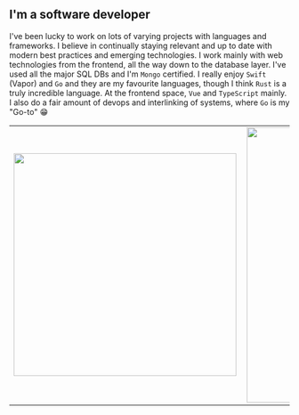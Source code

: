 ## I'm a software developer

I've been lucky to work on lots of varying projects with languages and frameworks. I believe in continually staying relevant and up to date with modern best practices and emerging technologies. I work mainly with web technologies from the frontend, all the way down to the database layer. I've used all the major SQL DBs and I'm `Mongo` certified. I really enjoy `Swift` (Vapor) and `Go` and they are my favourite languages, though I think `Rust` is a truly incredible language. At the frontend space, `Vue` and `TypeScript` mainly. I also do a fair amount of devops and interlinking of systems, where `Go` is my "Go-to" :grin:

<center>
<table>
    <tr>
        <td><img width="400px" align="left" src="https://github-readme-stats.vercel.app/api/top-langs/?username=jonny7&hide=html&layout=compact&theme=buefy" /></td>
        <td><img width="495px" align="left" src="https://github-readme-stats.vercel.app/api?username=jonny7&theme=buefy"/></td>
    </tr>   
</table>
</center> 

